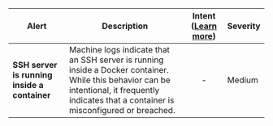 |Alert|Description|Intent ([Learn more](#intentions))|Severity|
|----|----|:----:|--|
|**SSH server is running inside a container** | Machine logs indicate that an SSH server is running inside a Docker container. While this behavior can be intentional, it frequently indicates that a container is misconfigured or breached.|-|Medium|
